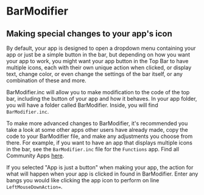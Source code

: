 # BarModifier

## Making special changes to your app's icon

By default, your app is designed to open a dropdown menu containing your app or just be a simple button in the bar, but depending on how you want your app to work, you might want your app button in the Top Bar to have multiple icons, each with their own unique action when clicked, or display text, change color, or even change the settings of the bar itself, or any combination of these and more.

BarModifier.inc will allow you to make modification to the code of the top bar, including the button of your app and how it behaves. In your app folder, you will have a folder called BarModifier. Inside, you will find `BarModifier.inc`.

To make more advanced changes to BarModifier, it's recommended you take a look at some other apps other users have already made, copy the code to your BarModifier file, and make any adjustments you choose from there. For example, if you want to have an app that displays multiple icons in the bar, see the `BarModifier.inc` file for the `Functions` app. Find all Community Apps [here](https://www.droptopfour.com/community-apps).

If you selected "App is just a button" when making your app, the action for what will happen when your app is clicked in found in BarModifier. Enter any bangs you would like clicking the app icon to perform on line `LeftMouseDownAction=`.

